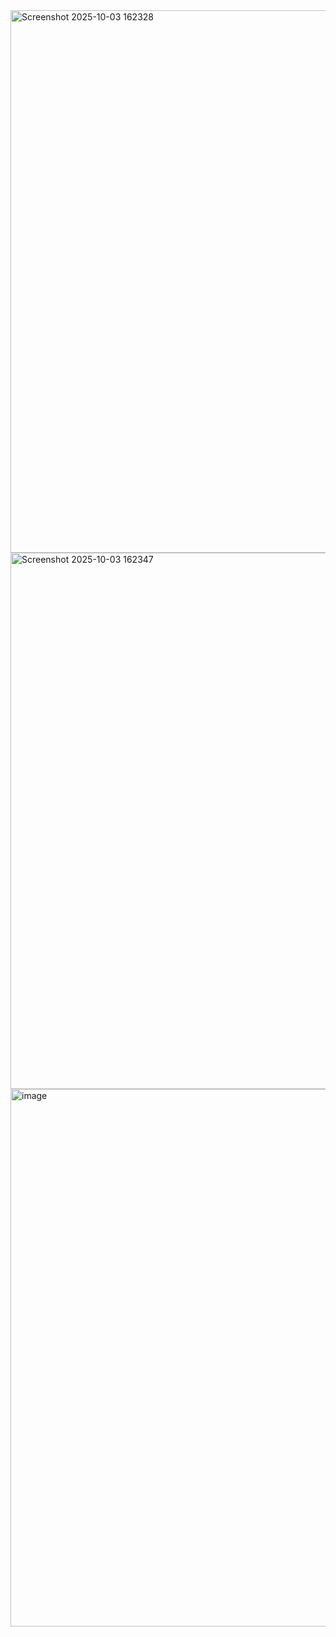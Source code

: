 
<img width="1899" height="868" alt="Screenshot 2025-10-03 162328" src="https://github.com/user-attachments/assets/01342339-b11b-4b0e-95cf-21024e3d4183" />

<img width="1898" height="858" alt="Screenshot 2025-10-03 162347" src="https://github.com/user-attachments/assets/c9edd132-7c59-4cab-9e0b-dd47e54304e5" />

<img width="1893" height="860" alt="image" src="https://github.com/user-attachments/assets/c13bee02-5e94-4eb4-abe6-23fcd69ceacf" />
